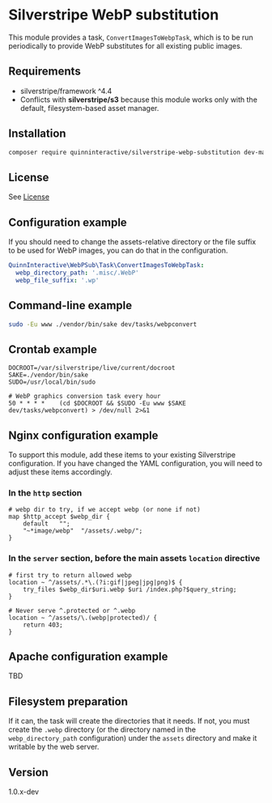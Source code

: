 # Silverstripe WebP substitution

This module provides a task, `ConvertImagesToWebpTask`, which is to be
run periodically to provide WebP substitutes for all existing public
images.

## Requirements

* silverstripe/framework ^4.4
* Conflicts with **silverstripe/s3** because this module works only with
  the default, filesystem-based asset manager.

## Installation

```sh
composer require quinninteractive/silverstripe-webp-substitution dev-main
```

## License

See [License](LICENSE.md)

## Configuration example

If you should need to change the assets-relative directory or the file
suffix to be used for WebP images, you can do that in the configuration.

```yaml
QuinnInteractive\WebPSub\Task\ConvertImagesToWebpTask:
  webp_directory_path: '.misc/.WebP'
  webp_file_suffix: '.wp'
```

## Command-line example

```sh
sudo -Eu www ./vendor/bin/sake dev/tasks/webpconvert
```

## Crontab example

```crontab
DOCROOT=/var/silverstripe/live/current/docroot
SAKE=./vendor/bin/sake
SUDO=/usr/local/bin/sudo

# WebP graphics conversion task every hour
50 * * * *    (cd $DOCROOT && $SUDO -Eu www $SAKE dev/tasks/webpconvert) > /dev/null 2>&1
```

## Nginx configuration example

To support this module, add these items to your existing Silverstripe
configuration. If you have changed the YAML configuration, you will need
to adjust these items accordingly.

### In the `http` section

```nginx
# webp dir to try, if we accept webp (or none if not)
map $http_accept $webp_dir {
    default   "";
    "~*image/webp"  "/assets/.webp/";
}
```

### In the `server` section, before the main assets `location` directive

```nginx
# first try to return allowed webp
location ~ ^/assets/.*\.(?i:gif|jpeg|jpg|png)$ {
    try_files $webp_dir$uri.webp $uri /index.php?$query_string;
}

# Never serve ^.protected or ^.webp
location ~ ^/assets/\.(webp|protected)/ {
    return 403;
}
```

## Apache configuration example

TBD

## Filesystem preparation

If it can, the task will create the directories that it needs. If not,
you must create the `.webp` directory (or the directory named in the
`webp_directory_path` configuration) under the `assets` directory and
make it writable by the web server.

## Version

1.0.x-dev
